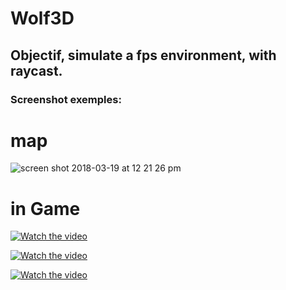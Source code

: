 # Wolf3D

## Objectif, simulate a fps environment, with raycast.

### Screenshot exemples:

# map
![screen shot 2018-03-19 at 12 21 26 pm](https://user-images.githubusercontent.com/15171682/37592926-8ab928cc-2b70-11e8-894d-7eb69ec24fe3.png)

# in Game
[![Watch the video](https://user-images.githubusercontent.com/15171682/37592927-8acc873c-2b70-11e8-8de9-ae1532797675.png)](https://www.youtube.com/watch?v=XjREYN3uGF8&feature=youtu.be)

[![Watch the video](https://user-images.githubusercontent.com/15171682/37592928-8adeb056-2b70-11e8-9983-907257ad29de.png)](https://www.youtube.com/watch?v=XjREYN3uGF8&feature=youtu.be)

[![Watch the video](https://user-images.githubusercontent.com/15171682/37592930-8af1092c-2b70-11e8-8fb0-e9c94e91a88a.png)](https://www.youtube.com/watch?v=XjREYN3uGF8&feature=youtu.be)

